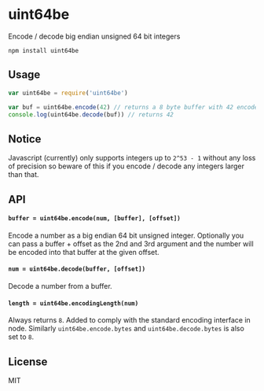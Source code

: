 # uint64be

Encode / decode big endian unsigned 64 bit integers

```
npm install uint64be
```

## Usage

``` js
var uint64be = require('uint64be')

var buf = uint64be.encode(42) // returns a 8 byte buffer with 42 encoded
console.log(uint64be.decode(buf)) // returns 42
```

## Notice

Javascript (currently) only supports integers up to `2^53 - 1` without any
loss of precision so beware of this if you encode / decode any integers larger than that.

## API

#### `buffer = uint64be.encode(num, [buffer], [offset])`

Encode a number as a big endian 64 bit unsigned integer.
Optionally you can pass a buffer + offset as the 2nd and 3rd argument
and the number will be encoded into that buffer at the given offset.

#### `num = uint64be.decode(buffer, [offset])`

Decode a number from a buffer.

#### `length = uint64be.encodingLength(num)`

Always returns `8`. Added to comply with the standard encoding interface in node.
Similarly `uint64be.encode.bytes` and `uint64be.decode.bytes` is also set to `8`.

## License

MIT
